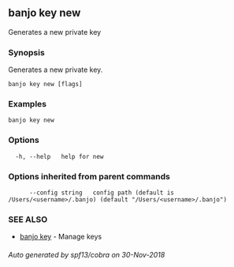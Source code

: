 ## banjo key new

Generates a new private key

### Synopsis

Generates a new private key.

```
banjo key new [flags]
```

### Examples

```
banjo key new
```

### Options

```
  -h, --help   help for new
```

### Options inherited from parent commands

```
      --config string   config path (default is /Users/<username>/.banjo) (default "/Users/<username>/.banjo")
```

### SEE ALSO

* [banjo key](banjo_key.md)	 - Manage keys

###### Auto generated by spf13/cobra on 30-Nov-2018

